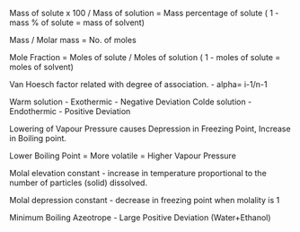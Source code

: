 Mass of solute x 100 / Mass of solution = Mass percentage of solute        ( 1 - mass % of solute = mass of solvent)

Mass / Molar mass = No. of moles 

Mole Fraction = Moles of solute / Moles of solution  ( 1 - moles of solute = moles of solvent)



Van Hoesch factor related with degree of association.        -   alpha= i-1/n-1




Warm solution - Exothermic - Negative Deviation
Colde solution - Endothermic - Positive Deviation

Lowering of Vapour Pressure causes Depression in Freezing Point, Increase in Boiling point.

Lower Boiling Point = More volatile = Higher Vapour Pressure

Molal elevation constant - increase in temperature proportional to the number of particles (solid) dissolved.

Molal depression constant - decrease in freezing point when molality is 1

Minimum Boiling Azeotrope - Large Positive Deviation (Water+Ethanol)






